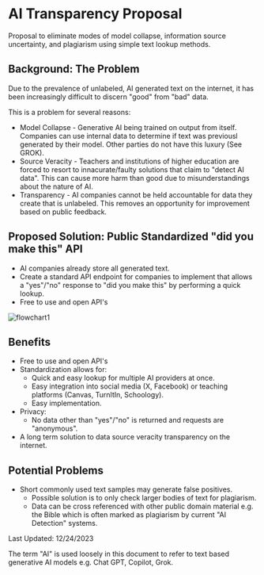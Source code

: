 # AI Transparency Proposal
Proposal to eliminate modes of model collapse, information source uncertainty, and plagiarism using simple text lookup methods. 

## Background: The Problem

Due to the prevalence of unlabeled, AI generated text on the internet, it has been increasingly difficult to discern "good" from "bad" data.

This is a problem for several reasons:
  * Model Collapse - Generative AI being trained on output from itself. Companies can use internal data to determine if text was previousl generated by their model. Other parties do not have this luxury (See GROK).
  * Source Veracity - Teachers and institutions of higher education are forced to resort to innacurate/faulty solutions that claim to "detect AI data". This can cause more harm than good due to misunderstandings about the nature of AI.
  * Transparency - AI companies cannot be held accountable for data they create that is unlabeled. This removes an opportunity for improvement based on public feedback.

## Proposed Solution: Public Standardized "did you make this" API
  * AI companies already store all generated text.
  * Create a standard API endpoint for companies to implement that allows a "yes"/"no" response to "did you make this" by performing a quick lookup.
  * Free to use and open API's

![flowchart1](https://github.com/Pololot64/AI-Transparency-Proposal/assets/31389383/b1ea0467-acb7-4381-9555-f54d939d93c7)

## Benefits
  * Free to use and open API's
  * Standardization allows for:
    * Quick and easy lookup for multiple AI providers at once.
    * Easy integration into social media (X, Facebook) or teaching platforms (Canvas, TurnItIn, Schoology).
    * Easy implementation.
  * Privacy:
    * No data other than "yes"/"no" is returned and requests are "anonymous".
  * A long term solution to data source veracity transparency on the internet.

## Potential Problems
  * Short commonly used text samples may generate false positives.
    * Possible solution is to only check larger bodies of text for plagiarism.
    * Data can be cross referenced with other public domain material e.g. the Bible which is often marked as plagiarism by current "AI Detection" systems.


Last Updated: 12/24/2023





The term "AI" is used loosely in this document to refer to text based generative AI models e.g. Chat GPT, Copilot, Grok.
